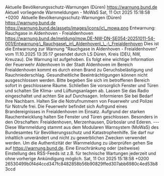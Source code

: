 Aktuelle Bevölkerungsschutz-Warnungen (Düren) https://warnung.bund.de Aktuell vorliegende Warnmeldungen - MoWaS Sat, 11 Oct 2025 15:18:58 +0200 ![]() Aktuelle Bevölkerungsschutz-Warnungen (Düren) https://warnung.bund.de https://warnung.bund.de/assets/images/icons/ic\_mowa.png Entwarnung: Rauchgase in Aldenhoven - Freialdenhoven https://warnung.bund.de/meldung/mow.DE-NW-DN-SE054-20251011-54-001/Entwarnung:\_Rauchgase\_in\_Aldenhoven\_\_-\_Freialdenhoven Dies ist die Entwarnung zur Warnung "Rauchgase in Aldenhoven - Freialdenhoven" vom 11.10.2025 13:35:17 gesendet durch LS Düren, Kreis (DEU, NW, Kreuzau). Die Warnung ist aufgehoben. Es folgt eine wichtige Information der Feuerwehr Aldenhoven In der Stadt Aldenhoven im Bereich Freialdenhoven kommt es durch einen Brand zu Geruchsbelästigung und Rauchniederschlag. Gesundheitliche Beeinträchtigungen können nicht ausgeschlossen werden.
Bitte begeben Sie sich im betroffenen Bereich sofort in geschlossene Räume. Schließen Sie vorsorglich Fenster und Türen und schalten Sie Klima- und Lüftungsanlagen ab.
Lassen Sie das Radio eingeschaltet und achten Sie auf Durchsagen.
Informieren Sie bei Bedarf Ihre Nachbarn. Halten Sie die Notrufnummern von Feuerwehr und Polizei für Notrufe frei. Die Feuerwehr befindet sich Aufrgund eines Brandereignisses in Freialdenhoven im Einsatz. Aufgrund der starken Rauchentwicklung halten Sie Fenster und Türen geschlossen.
Besonders in den Otrschaften: Freialdenhoven, Merzenhausen, Dürboslar und Ederen. ---
Diese Warnmeldung stammt aus dem Modularen Warnsystem (MoWaS) des Bundesamtes für Bevölkerungsschutz und Katastrophenhilfe.
Sie darf nur inhaltlich unverändert und nicht zu gewerblichen Zwecken verwendet werden.
Um die Authentizität der Warnmeldung zu überprüfen gehen Sie auf https://warnung.bund.de.
Eine Einschränkung oder (zeitweise) Einstellung des RSS-Feeds ist z.B. für technische Wartungen jederzeit und ohne vorherige Ankündigung möglich. Sat, 11 Oct 2025 15:18:58 +0200 26530499b0f4d4ccd347fc8482858b56b90829ffed307abb6980c4ed53b83ccd
